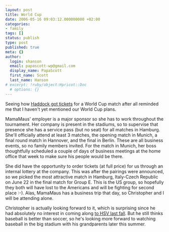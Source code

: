 ```yaml
---
layout: post
title: World Cup
date: 2006-05-16 09:03:12.000000000 +02:00
categories:
- family
tags: []
status: publish
type: post
published: true
meta: {}
author:
  login: shanson
  email: papascott-wp@gmail.com
  display_name: PapaScott
  first_name: Scott
  last_name: Hanson
# excerpt: !ruby/object:Hpricot::Doc
  # options: {}
---
```

<p>Seeing how <a href="http://greenhaddock2.blogspot.com/2006/05/world-cup-tickets.html" title="Greenhaddock">Haddock got tickets</a> for a World Cup match after all reminded me that I haven't yet mentioned our World Cup plans.</p>
<p>MamaMaus' employer is a major sponsor so she has to work throughout the tournament. Her company is present in the stadiums, so to supervise that presence she has a service pass (but no seat) for all matches in Hamburg. She'll officially attend at least 3 matches, the opening match in Munich, a final round match in Hannover, and the final in Berlin. These are all business events, so no family members invited. For the match in Munich, her boss thoughtfully scheduled a couple of days of business meetings at the home office that week to make sure his people would be there. </p>
<p>She did have the opportunity to order tickets (at full price) for us through an internal lottery at the company. This was after the pairings were announced, so we picked the most attractive match in Hamburg, Italy-Czech Republic on June 22 in the final match for Group E. This is the US group, so hopefully they both will have lost to the Americans and will be fighting for second place :-). Alas, MamaMaus has a business trip that day, so Christopher and I will be attending alone.</p>
<p>Christopher is actually looking forward to it, which is surprising since he had absolutely no interest in coming along <a href="http://www.papascott.de/archives/2005/09/24/good-tickets/">to HSV last fall</a>. But he still thinks baseball is better than soccer, so he's looking more forward to watching baseball in the big stadium with his grandparents later this summer. </p>
